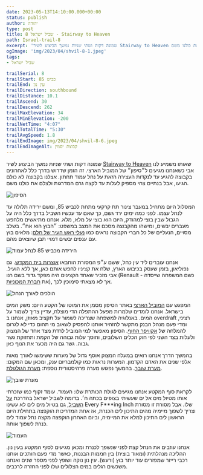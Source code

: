 ```yaml
---
date: 2023-05-13T14:10:00.000+00:00
status: publish
author: יהודה
type: post
title: שביל ישראל 8 - Stairway to Heaven
path: Israel-trail-8
excerpt: 'שמונה דקות ושתי שניות נמשך הביצוע לשיר Stairway to Heaven שאותו משמיע לנו אבי כשאנחנו מגיעים ל״סיפון״ של המוביל הארצי. זה הזמן שדרוש בדרך כלל לאחרונים בקבוצה להגיע עד לנקדות העצירה הזאת על נחל עמוד תחתון. אצלנו בקבוצה לא כולם הגיעו, אבל בנתיים צחי מספיק לעלות עד לקצה גרם המדרגות ולצלם את כולנו משם.'
ogImage: 'img/2023/04/shvil-8-1.jpeg'
tags:
- שביל ישראל

trailSerial: 8
trailStart: כביש 85
trailEnd: עין נון
trailDirection: southbound
trailDistance: 10.1
trailAscend: 30
trailDescend: 262
trailMaxElevation: 34
trailMinElevation: -200
trailNetTime: "4:07"
trailTotalTime: "5:30"
trailAvgSpeed: 1.8
trailEndImage: img/2023/04/shvil-8-6.jpeg
trailEndImageAlt: קבוצת יסמין
---
```


שמונה דקות ושתי שניות נמשך הביצוע לשיר [Stairway to Heaven](https://youtu.be/iXQUu5Dti4g) שאותו משמיע לנו אבי כשאנחנו מגיעים ל״סיפון״ של המוביל הארצי. זה הזמן שדרוש בדרך כלל לאחרונים בקבוצה להגיע עד לנקדות העצירה הזאת על נחל עמוד תחתון. אצלנו בקבוצה לא כולם הגיעו, אבל בנתיים צחי מספיק לעלות עד לקצה גרם המדרגות ולצלם את כולנו משם.

![הסיפון](/img/2023/04/shvil-8-3.jpeg "הסיפון - הנקודה הכחולה באמצע המדרגות היא צחי")

המסלול היום מתחיל במעבר צינור תת קרקעי מתחת לכביש 85, ומשם ירידה תלולה עד לנחל עצמו. לפני כמה ימים ירד גשם, כך שאם עד עכשיו השביל בדרך כלל היה על הגבול  שבין בוצי למהודק, היום הוא בוצי על מלא, מלא. אנחנו מתיאשים מלחפש מעברים יבשים, ומישהו מהקבוצה מסכם את המצב במשפט: ״הבוץ הוא אח״. בשלב מסויים, הנעליים של כל חברי הקבוצה נראים כמו [נעלי ראש העיר של חלם](https://benyehuda.org/read/18162#%D7%94%D7%9E%D7%9C%D7%9A%D7%94%D7%97%D7%9C%D7%9E%D7%90%D7%99%D7%95%D7%A0%D7%A2%D7%9C%D7%99%D7%94%D7%96%D7%94%D7%91%D7%A9%D7%9C%D7%95): מלאים בוץ עם ענפים יבשים דמויי תבן שיוצאים מהם.

![הירידה מכביש 85 לנחל עמוד](/img/2023/04/shvil-8-1.jpeg "הירידה מכביש 85 לנחל עמוד")

אנחנו עוברים ליד עין כחל, ששם ע״פ המסורת הוחבאו [אוצרות בית המקדש](https://he.wikipedia.org/wiki/%D7%90%D7%95%D7%A6%D7%A8%D7%95%D7%AA_%D7%91%D7%99%D7%AA_%D7%94%D7%9E%D7%A7%D7%93%D7%A9#%D7%9E%D7%A9%D7%94_%D7%A8%D7%99%D7%99%D7%A9%D7%A8). גם נפוליאון, בזמן שעסק בכיבוש הארץ, שלח את קציניו לחפש אותם כאן, אך ללא הועיל. אבי מזכיר שאחד הקצינים היה מפקד גדוד בשם רנו (Renault  - כשם המשפחה שייסדה את [חברת המכוניות](https://he.wikipedia.org/wiki/רנו)), אך לא מצאתי סימוכין לכך.

![הולכים לאורך הנחל](/img/2023/04/shvil-8-2.jpeg "הולכים לאורך הנחל")

המפגש עם [המוביל הארצי](https://he.wikipedia.org/wiki/%D7%94%D7%9E%D7%95%D7%91%D7%99%D7%9C_%D7%94%D7%90%D7%A8%D7%A6%D7%99#%D7%AA%D7%95%D7%95%D7%90%D7%99_%22%D7%9E%D7%95%D7%91%D7%99%D7%9C_%D7%94%D7%9E%D7%99%D7%9D_%D7%94%D7%90%D7%A8%D7%A6%D7%99%22) באתר הסיפון מסמן את המוטו של הקטע היום: משק המים בישראל. אנחנו לומדים שלמרות מפעל ההתפלה הדי מוצלח, עדיין צריך לשמור על המים. באנלוגיה למשפחה שצריכה לשמור על תקציב מאוזן, אנחנו ב overdraft רציני, ומדי פעם מנהל הבנק מתקשר להזהיר אותנו להפסיק לשאוב מי תהום כדי לא לגרום להמלחה של [אקוויפר החוף](https://ecowiki.org.il/wiki/%D7%90%D7%A7%D7%95%D7%95%D7%99%D7%A4%D7%A8_%D7%94%D7%97%D7%95%D7%A3). הסיפון מאפשר למי המוביל לרדת מצד אחד של המצוק ולעלות בצד השני לפי חוק הכלים השלובים, וחוסך עלות גבוהה של הקמת ותחזוקת גשר גבוה. גשר גם היה מכער את הנוף כאן.

בהמשך הדרך אנחנו רואים במעלה המצוק אוסף גדול של מערות ששימשו לאורך מאות אלפי שנים את האדם הקדמון. המערות נראות כמו קולמבריום ענק, ומכאן שם המקום: [מערת שובך](https://www.caves.co.il/%D7%94%D7%92%D7%9C%D7%99%D7%9C-%D7%94%D7%AA%D7%97%D7%AA%D7%95%D7%9F/%D7%9E%D7%A2%D7%A8%D7%AA-%D7%A9%D7%95%D7%91%D7%9A). בהמשך נפגוש מערה פרהיסטורית נוספת: [מערת הגולגולת](https://www.caves.co.il/%D7%94%D7%92%D7%9C%D7%99%D7%9C-%D7%94%D7%AA%D7%97%D7%AA%D7%95%D7%9F/%D7%9E%D7%A2%D7%A8%D7%AA-%D7%96%D7%95%D7%98%D7%99%D7%99%D7%94).

![מערת שובך](/img/2023/04/shvil-8-4.jpeg "מערת שובך")

לקראת סוף המקטע אנחנו מגיעים לגולת הכותרת שלו: העמוד. עומד זקוף כמו שזכרתי אותו מטיול מים אל ים שעשיתי בצופים בכתה ח׳. בדומה לשביל ישראל בהדרכת [על השביל](https://www.al-hashvil.co.il), גם בטיול מים לים לא עשינו Every F***ing Inch שלו. אבל מסורת זו מסורת וצריך לשפוך מיימיה מהים התיכון לים הכנרת, אז אחת המדריכות הוקפצה בתחילת היום הראשון לים התיכון למלא את המיימיה, וביום האחרון הוקפצה מקצה נחל עמוד לים כנרת לשפוך אותה.

![העמוד](/img/2023/04/shvil-8-5.jpeg "העמוד")

אנחנו עוזבים את הנחל קצת לפני שנשפך לכנרת ומכאן מגיעים לסוף המקטע בעין נון. ההליכה מנהלתית (ומאוד בוצית) בין חממות הבננות, כאשר מדי פעם חותכים אותנו רכבי רייזר שמפזרים עוד יותר בוץ (ורעש). עין נון נוקה ושופץ לפני מספר שנים ואנחנו משכשים רגלים במים הצלולים שלו לפני החזרה לרכבים.
